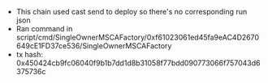 - This chain used cast send to deploy so there's no corresponding run json
- Ran command in script/cmd/SingleOwnerMSCAFactory/0xf61023061ed45fa9eAC4D2670649cE1FD37ce536/SingleOwnerMSCAFactory
- tx hash: 0x450424cb9fc06040f9b1b7dd1d8b31058f77bdd090773066f757043d6375736c
